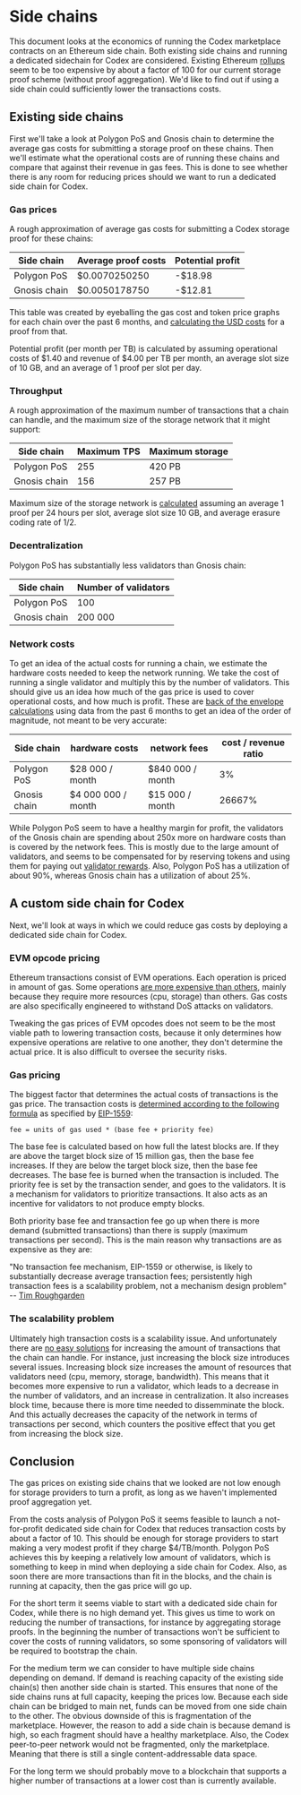 Side chains
===========

This document looks at the economics of running the Codex marketplace contracts
on an Ethereum side chain. Both existing side chains and running a dedicated
sidechain for Codex are considered. Existing Ethereum [rollups][1] seem to be
too expensive by about a factor of 100 for our current storage proof scheme
(without proof aggregation). We'd like to find out if using a side chain could
sufficiently lower the transactions costs.

[1]: ../evaluations/rollups.md


Existing side chains
--------------------

First we'll take a look at Polygon PoS and Gnosis chain to determine the average
gas costs for submitting a storage proof on these chains. Then we'll estimate
what the operational costs are of running these chains and compare that against
their revenue in gas fees. This is done to see whether there is any room for
reducing prices should we want to run a dedicated side chain for Codex.

### Gas prices ###

A rough approximation of average gas costs for submitting a Codex storage proof
for these chains:

| Side chain          | Average proof costs | Potential profit |
| ------------------- |  ------------------ | ---------------- |
| Polygon PoS         | $0.0070250250       |    -$18.98       |
| Gnosis chain        | $0.0050178750       |    -$12.81       |

This table was created by eyeballing the gas cost and token price graphs for
each chain over the past 6 months, and [calculating the USD
costs](sidechains.ods) for a proof from that.

Potential profit (per month per TB) is calculated by assuming operational costs
of $1.40 and revenue of $4.00 per TB per month, an average slot size of 10 GB,
and an average of 1 proof per slot per day.

### Throughput ###

A rough approximation of the maximum number of transactions that a chain can
handle, and the maximum size of the storage network that it might support:

| Side chain            | Maximum TPS | Maximum storage |
| --------------------- | ----------- | --------------- |
| Polygon PoS           | 255         |  420 PB         |
| Gnosis chain          | 156         |  257 PB         |

Maximum size of the storage network is [calculated](sidechains.ods) assuming an
average 1 proof per 24 hours per slot, average slot size 10 GB, and average
erasure coding rate of 1/2.

### Decentralization ###

Polygon PoS has substantially less validators than Gnosis chain:

| Side chain            | Number of validators |
| --------------------- | -------------------- |
| Polygon PoS           |                  100 |
| Gnosis chain          |              200 000 |

### Network costs ###

To get an idea of the actual costs for running a chain, we estimate the hardware
costs needed to keep the network running. We take the cost of running a single
validator and multiply this by the number of validators. This should give us an
idea how much of the gas price is used to cover operational costs, and how much
is profit. These are [back of the envelope calculations](sidechains.ods) using
data from the past 6 months to get an idea of the order of magnitude, not meant
to be very accurate:

| Side chain   |  hardware costs    | network fees     | cost / revenue ratio  |
| ------------ | ------------------ | -----------------| --------------------- |
| Polygon PoS  |    $28 000 / month | $840 000 / month |                    3% |
| Gnosis chain | $4 000 000 / month |  $15 000 / month |                26667% |

While Polygon PoS seem to have a healthy margin for profit, the validators of
the Gnosis chain are spending about 250x more on hardware costs than is covered
by the network fees. This is mostly due to the large amount of validators, and
seems to be compensated for by reserving tokens and using them for paying out
[validator rewards][2]. Also, Polygon PoS has a utilization of about 90%,
whereas Gnosis chain has a utilization of about 25%.

[2]: https://forum.gnosis.io/t/gno-utility-and-value-proposition/2344#current-gno-distribution-and-gno-burn-5


A custom side chain for Codex
-----------------------------

Next, we'll look at ways in which we could reduce gas costs by deploying a
dedicated side chain for Codex.

### EVM opcode pricing ###

Ethereum transactions consist of EVM operations. Each operation is priced in
amount of gas. Some operations [are more expensive than others][3], mainly
because they require more resources (cpu, storage) than others. Gas costs are
also specifically engineered to withstand DoS attacks on validators.

Tweaking the gas prices of EVM opcodes does not seem to be the most viable path
to lowering transaction costs, because it only determines how expensive
operations are relative to one another, they don't determine the actual price.
It is also difficult to oversee the security risks.

[3]: https://notes.ethereum.org/@poemm/evm384-update5#Background-on-EVM-Gas-Costs

### Gas pricing ###

The biggest factor that determines the actual costs of transactions is the gas
price. The transaction costs is [determined according to the following
formula][4] as specified by [EIP-1559][5]:

`fee = units of gas used * (base fee + priority fee)`

The base fee is calculated based on how full the latest blocks are. If they are
above the target block size of 15 million gas, then the base fee increases. If
they are below the target block size, then the base fee decreases. The base fee
is burned when the transaction is included. The priority fee is set by the
transaction sender, and goes to the validators. It is a mechanism for validators
to prioritize transactions. It also acts as an incentive for validators to not
produce empty blocks.

Both priority base fee and transaction fee go up when there is more demand
(submitted transactions) than there is supply (maximum transactions per second).
This is the main reason why transactions are as expensive as they are:

"No transaction fee mechanism, EIP-1559 or otherwise, is likely to substantially
decrease average transaction fees; persistently high transaction fees is a
scalability problem, not a mechanism design problem" -- [Tim Roughgarden][6]

[4]: https://ethereum.org/en/developers/docs/gas/#how-are-gas-fees-calculated
[5]: https://eips.ethereum.org/EIPS/eip-1559
[6]: http://timroughgarden.org/papers/eip1559.pdf


### The scalability problem ###

Ultimately high transaction costs is a scalability issue. And unfortunately
there are [no easy solutions][7] for increasing the amount of transactions that
the chain can handle. For instance, just increasing the block size introduces
several issues. Increasing block size increases the amount of resources that
validators need (cpu, memory, storage, bandwidth). This means that it becomes
more expensive to run a validator, which leads to a decrease in the number of
validators, and an increase in centralization. It also increases block time,
because there is more time needed to dissemminate the block. And this actually
decreases the capacity of the network in terms of transactions per second, which
counters the positive effect that you get from increasing the block size.

[7]: https://cryptonews.com/news/contrary-to-musk-s-idea-you-can-t-just-increase-block-size-s-10426.htm

Conclusion
----------

The gas prices on existing side chains that we looked are not low enough for
storage providers to turn a profit, as long as we haven't implemented proof
aggregation yet.

From the costs analysis of Polygon PoS it seems feasible to launch a
not-for-profit dedicated side chain for Codex that reduces transaction costs by
about a factor of 10. This should be enough for storage providers to start
making a very modest profit if they charge $4/TB/month. Polygon PoS achieves
this by keeping a relatively low amount of validators, which is something to
keep in mind when deploying a side chain for Codex. Also, as soon there are more
transactions than fit in the blocks, and the chain is running at capacity, then
the gas price will go up.

For the short term it seems viable to start with a dedicated side chain for
Codex, while there is no high demand yet. This gives us time to work on reducing
the number of transactions, for instance by aggregating storage proofs. In the
beginning the number of transactions won't be sufficient to cover the costs of
running validators, so some sponsoring of validators will be required to
bootstrap the chain.

For the medium term we can consider to have multiple side chains depending on
demand. If demand is reaching capacity of the existing side chain(s) then
another side chain is started. This ensures that none of the side chains runs at
full capacity, keeping the prices low. Because each side chain can be bridged to
main net, funds can be moved from one side chain to the other. The obvious
downside of this is fragmentation of the marketplace. However, the reason to add
a side chain is because demand is high, so each fragment should have a healthy
marketplace. Also, the Codex peer-to-peer network would not be fragmented, only
the marketplace. Meaning that there is still a single content-addressable data
space.

For the long term we should probably move to a blockchain that supports a higher
number of transactions at a lower cost than is currently available.
